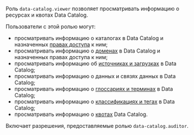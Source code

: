 Роль `data-catalog.viewer` позволяет просматривать информацию о ресурсах и квотах Data Catalog.

Пользователи с этой ролью могут:
* просматривать информацию о каталогах в Data Catalog и назначенных [правах доступа](../../iam/concepts/access-control/index.md) к ним;
* просматривать информацию о [доменах](../../metadata-hub/concepts/data-catalog.md#domains-and-subdomains) в Data Catalog и назначенных правах доступа к ним;
* просматривать информацию об [источниках и загрузках](../../metadata-hub/concepts/data-catalog.md#metadata-upload) в Data Catalog;
* просматривать информацию о данных и связях данных в Data Catalog;
* просматривать информацию о [глоссариях и терминах](../../metadata-hub/concepts/data-catalog.md#glossaries-and-terms) в Data Catalog;
* просматривать информацию о [классификациях и тегах](../../metadata-hub/concepts/data-catalog.md#classifications-and-tags) в Data Catalog;
* просматривать информацию о [квотах](../../metadata-hub/concepts/limits.md#data-catalog-quota) Data Catalog.

Включает разрешения, предоставляемые ролью `data-catalog.auditor`.
